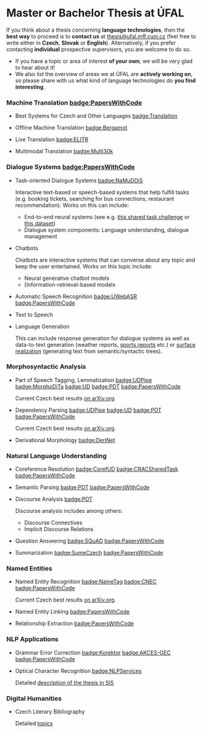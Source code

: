 # Master or Bachelor Thesis at ÚFAL

If you think about a thesis concerning **language technologies**, then the **best way**
to proceed is to **contact us** at <span class="glyphicon glyphicon-envelope"></span> thesis@ufal.mff.cuni.cz
(feel free to write either in **Czech**, **Slovak** or **English**).
Alternatively, if you prefer contacting **individual** prospective supervisors,
you are welcome to do so.

- If you have a topic or area of interest **of your own**, we will be very glad
  to hear about it!
- We also list the overview of areas we at ÚFAL are **actively working on**, so
  please share with us what kind of language technologies do **you find
  interesting**.

### Machine Translation [badge:PapersWithCode](https://paperswithcode.com/task/machine-translation)

- Best Systems for Czech and Other Languages
  [badge:Translation](https://lindat.mff.cuni.cz/services/translation/)

- Offline Machine Translation
  [badge:Bergamot](https://browser.mt/)

- Live Translation
  [badge:ELITR](https://elitr.eu/)

- Multimodal Translation
  [badge:Multi30k](https://github.com/multi30k/dataset)

### Dialogue Systems [badge:PapersWithCode](https://paperswithcode.com/area/natural-language-processing/dialogue)

- Task-oriented Dialogue Systems
  [badge:NaMuDDiS](https://ufal.mff.cuni.cz/grants/namuddis)

  Interactive text-based or speech-based systems that help fulfill tasks (e.g. booking tickets, searching for bus connections, restaurant recommendation). Works on this can include:
  - End-to-end neural systems (see e.g. [this shared task challenge](http://arxiv.org/abs/1807.11125) or [this dataset](https://www.aclweb.org/anthology/D18-1547))
  - Dialogue system components: Language understanding, dialogue management

- Chatbots

  Chatbots are interactive systems that can converse about any topic and keep the user entertained. Works on this topic include:
  - Neural generative chatbot models
  - [Information-retrieval-based models

- Automatic Speech Recognition
  [badge:UWebASR](https://lindat.mff.cuni.cz/services/uwebasr/)
  [badge:PapersWithCode](https://paperswithcode.com/task/automatic-speech-recognition)

- Text to Speech

- Language Generation

  This can include response generation for dialogue systems as well as data-to-text generation (weather reports, [sports reports](https://aclweb.org/anthology/D17-1239) etc.) or [surface realization](http://taln.upf.edu/pages/msr2019-ws/SRST.html) (generating text from semantic/syntactic trees).

### Morphosyntactic Analysis

- Part of Speech Tagging, Lemmatization
  [badge:UDPipe](https://lindat.mff.cuni.cz/services/udpipe/)
  [badge:MorphoDiTa](https://lindat.mff.cuni.cz/services/morphodita/)
  [badge:UD](https://universaldependencies.org/)
  [badge:PDT](https://ufal.mff.cuni.cz/prague-dependency-treebank)
  [badge:PapersWithCode](https://paperswithcode.com/task/part-of-speech-tagging)

  Current Czech best results [on arXiv.org](https://arxiv.org/pdf/1909.03544).

- Dependency Parsing
  [badge:UDPipe](https://lindat.mff.cuni.cz/services/udpipe/)
  [badge:UD](https://universaldependencies.org/)
  [badge:PDT](https://ufal.mff.cuni.cz/prague-dependency-treebank)
  [badge:PapersWithCode](https://paperswithcode.com/task/dependency-parsing)

  Current Czech best results [on arXiv.org](https://arxiv.org/pdf/1909.03544).

- Derivational Morphology
  [badge:DeriNet](https://ufal.mff.cuni.cz/derinet)

### Natural Language Understanding

- Coreference Resolution [badge:CorefUD](https://ufal.mff.cuni.cz/corefud)
  [badge:CRACSharedTask](https://ufal.mff.cuni.cz/corefud/crac24)
  [badge:PapersWithCode](https://paperswithcode.com/task/coreference-resolution)

- Semantic Parsing
  [badge:PDT](https://ufal.mff.cuni.cz/prague-dependency-treebank)
  [badge:PapersWithCode](https://paperswithcode.com/task/semantic-parsing)

- Discourse Analysis
  [badge:PDT](https://ufal.mff.cuni.cz/prague-dependency-treebank)

  Discourse analysis includes among others:
  - Discourse Connectives
  - Implicit Discourse Relations

- Question Answering
  [badge:SQuAD](https://rajpurkar.github.io/SQuAD-explorer/)
  [badge:PapersWithCode](https://paperswithcode.com/task/question-answering)

- Summarization
  [badge:SumeCzech](https://www.aclweb.org/anthology/L18-1551.pdf)
  [badge:PapersWithCode](https://paperswithcode.com/task/text-summarization)

### Named Entities

- Named Entity Recognition
  [badge:NameTag](https://lindat.mff.cuni.cz/services/nametag/)
  [badge:CNEC](https://ufal.mff.cuni.cz/cnec)
  [badge:PapersWithCode](https://paperswithcode.com/task/named-entity-recognition-ner)

  Current Czech best results [on arXiv.org](https://arxiv.org/pdf/1909.03544).

- Named Entity Linking
  [badge:PapersWithCode](https://paperswithcode.com/task/entity-linking)

- Relationship Extraction
  [badge:PapersWithCode](https://paperswithcode.com/task/relationship-extraction-distant-supervised)

### NLP Applications

- Grammar Error Correction
  [badge:Korektor](https://lindat.mff.cuni.cz/services/korektor/)
  [badge:AKCES-GEC](http://hdl.handle.net/11234/1-3057)
  [badge:PapersWithCode](https://paperswithcode.com/task/grammatical-error-correction)

- Optical Character Recognition
  [badge:NLPServices](https://lindat.mff.cuni.cz/en/services)

  Detailed [description of the thesis in SIS](https://is.cuni.cz/studium/dipl_st/index.php?id=&tid=&do=main&doo=detail&did=223095)

### Digital Humanities

- Czech Literary Bibliography

  Detailed [topics](https://ufal.mff.cuni.cz/bvh/temata-pro-studenty)
